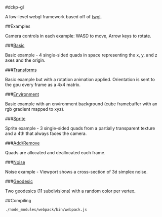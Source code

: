 #dckp-gl

A low-level webgl framework based off of [twgl](https://github.com/greggman/twgl.js).
      
##Examples

Camera controls in each example: WASD to move, Arrow keys to rotate.

###[Basic](https://plefferts.github.io/dkcp-gl/examples/basic/)

Basic example - 4 single-sided quads in space representing the x, y, and z axes and the origin.

###[Transforms](https://plefferts.github.io/dkcp-gl/examples/transforms/)

Basic example but with a rotation animation applied.  Orientation is sent to the gpu every frame as a 4x4 matrix.

###[Environment](https://plefferts.github.io/dkcp-gl/examples/environment/)

Basic example with an environment background (cube framebuffer with an rgb gradient mapped to xyz).

###[Sprite](https://plefferts.github.io/dkcp-gl/examples/sprite/)

Sprite example - 3 single-sided quads from a partially transparent texture and a 4th that always faces the camera.

###[Add/Remove](https://plefferts.github.io/dkcp-gl/examples/addremove/)

Quads are allocated and deallocated each frame.

###[Noise](https://plefferts.github.io/dkcp-gl/examples/noise/)

Noise example - Viewport shows a cross-section of 3d simplex noise.

###[Geodesic](https://plefferts.github.io/dkcp-gl/examples/geodesic/)

Two geodesics (11 subdivisions) with a random color per vertex.

##Compiling

    ./node_modules/webpack/bin/webpack.js